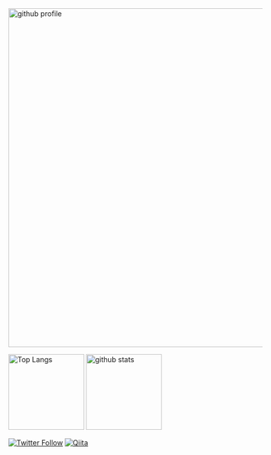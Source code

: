 
<img alt="github profile" width="672px" margin="auto" src="https://github-profile-summary-cards.vercel.app/api/cards/profile-details?username=shingo-kumada&theme=onedark" />

<p align="left"> 
  <img alt="Top Langs" height="150px" src="https://github-readme-stats.vercel.app/api/top-langs/?username=shingo-kumada&layout=compact&count_private=true&show_icons=true&theme=onedark&border_color=000000" />
  <img alt="github stats" height="150px" src="https://github-readme-stats.vercel.app/api?username=shingo-kumada&count_private=true&show_icons=true&show_icons=true&theme=onedark&border_color=000000"/>
</p>

[![Twitter Follow](https://img.shields.io/twitter/follow/shingo_kumada)](https://twitter.com/shingo_kumada)
[![Qiita](https://img.shields.io/badge/Qiita_Follow-55555?style=flat-square&labelColor=55c500&logo=qiita)](https://qiita.com/shingo-kumada)



